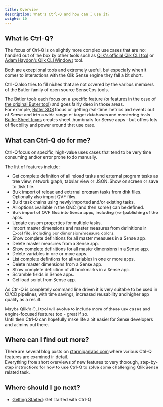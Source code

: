 ```yaml
---
title: Overview
description: What's Ctrl-Q and how can I use it?
weight: 10
---
```


<!-- {{% pageinfo %}}
This is a placeholder page that shows you how to use this template site.
{{% /pageinfo %}} -->

## What is Ctrl-Q?

The focus of Ctrl-Q is on slightly more complex use cases that are not handled out of the box by other tools such as [Qlik's official Qlik CLI tool](https://qlik.dev/libraries-and-tools/qlik-cli) or [Adam Haydon's Qlik CLI Windows](https://github.com/ahaydon/Qlik-Cli-Windows) tool.

Both are exceptional tools and extremely useful, but especially when it comes to interactions with the Qlik Sense engine they fall a bit short.

Ctrl-Q also tries to fill niches that are not covered by the various members of the Butler family of open source SenseOps tools.

The Butler tools each focus on a specific feature (or features in the case of [the original Butler tool](https://github.com/ptarmiganlabs/butler)) and goes fairly deep in those areas.  
For example, [Butler SOS](https://github.com/ptarmiganlabs/butler-sos) focus on getting real-time metrics and events out of Sense and into a wide range of target databases and monitoring tools.  
[Butler Sheet Icons](https://github.com/ptarmiganlabs/butler-sheet-icons) creates sheet thumbnails for Sense apps - but offers lots of flexibility and power around that use case.

## What can Ctrl-Q do for me?

Ctrl-Q focus on specific, high-value uses cases that tend to be very time consuming and/or error prone to do manually.

The list of features include:

- Get complete definition of all reload tasks and external program tasks as tree view, network graph, tabular view or JSON. Show on screen or save to disk file.
- Bulk import of reload and external program tasks from disk files. Optionally also import QVF files.
- Build task chains using newly imported and/or existing tasks.
- All options available in the QMC (and then some!) can be defined.
- Bulk import of QVF files into Sense apps, including (re-)publishing of the apps.
- Update custom properties for multiple tasks.
- Import master dimensions and master measures from definitions in Excel file, including per dimension/measure colors.
- Show complete definitions for all master measures in a Sense app.
- Delete master measures from a Sense app.
- Show complete definitions for all master dimensions in a Sense app.
- Delete variables in one or more apps.
- List complete defintions for all variables in one or more apps.
- Delete master dimensions from a Sense app.
- Show complete definition of all bookmarks in a Sense app.
- Scramble fields in Sense apps.
- Get load script from Sense app.

As Ctrl-Q is completely command line driven it is very suitable to be used in CI/CD pipelines, with time savings, increased reusability and higher app quality as a result.

Maybe Qlik's CLI tool will evolve to include more of these use cases and engine-focused features too - great if so.  
Until then Ctrl-Q can hopefully make life a bit easier for Sense developers and admins out there.

## Where can I find out more?

There are several blog posts on [ptarmiganlabs.com](https://ptarmiganlabs.com/) where various Ctrl-Q features are examined in detail.  
Everything from short overviews of new features to very thorough, step-by-step instructions for how to use Ctrl-Q to solve some challenging Qlik Sense related task.

## Where should I go next?

- [Getting Started](/docs/getting-started/): Get started with Ctrl-Q
